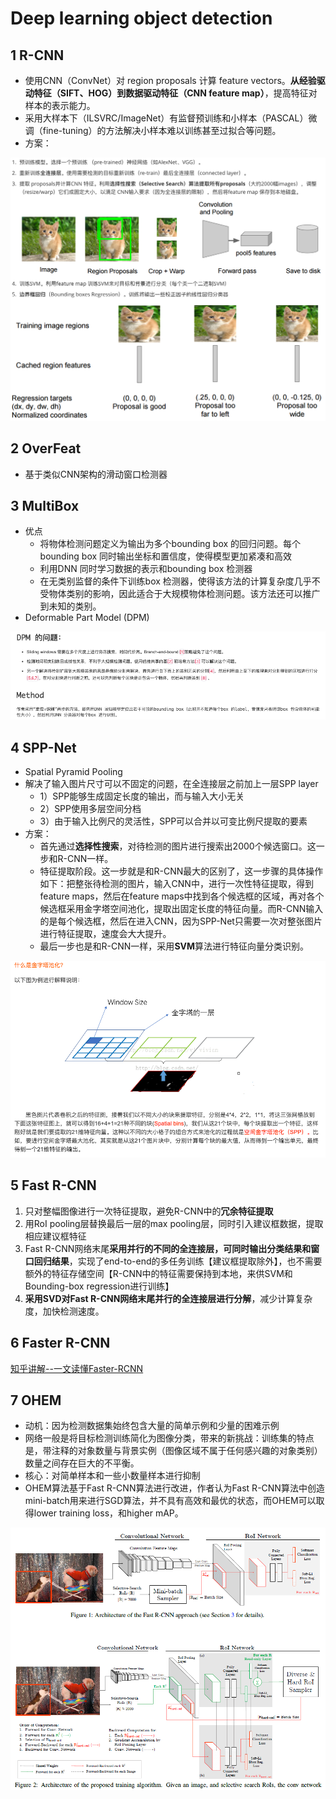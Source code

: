 # Deep learning object detection

## 1 R-CNN

* 使用CNN（ConvNet）对 region proposals 计算 feature vectors。**从经验驱动特征（SIFT、HOG）到数据驱动特征（CNN feature map）**，提高特征对样本的表示能力。
* 采用大样本下（ILSVRC/ImageNet）有监督预训练和小样本（PASCAL）微调（fine-tuning）的方法解决小样本难以训练甚至过拟合等问题。
* 方案：

<img src="../../../images/image-20200731172320539.png" alt="image-20200731172320539" style="zoom: 50%;" />



## 2 OverFeat

* 基于类似CNN架构的滑动窗口检测器

## 3 MultiBox

* 优点
	* 将物体检测问题定义为输出为多个bounding box 的回归问题。每个bounding box 同时输出坐标和置信度，使得模型更加紧凑和高效
	* 利用DNN 同时学习数据的表示和bounding box 检测器
	* 在无类别监督的条件下训练box 检测器，使得该方法的计算复杂度几乎不受物体类别的影响，因此适合于大规模物体检测问题。该方法还可以推广到未知的类别。
* Deformable Part Model (DPM)

![image-20200807144227176](../../../images/image-20200807144227176.png)

## 4 **SPP-Net**

* Spatial Pyramid Pooling
* 解决了输入图片尺寸可以不固定的问题，在全连接层之前加上一层SPP layer
	* 1）SPP能够生成固定长度的输出，而与输入大小无关
	* 2）SPP使用多层空间分档
	* 3）由于输入比例尺的灵活性，SPP可以合并以可变比例尺提取的要素
* 方案：
	* 首先通过**选择性搜索**，对待检测的图片进行搜索出2000个候选窗口。这一步和R-CNN一样。
	*  特征提取阶段。这一步就是和R-CNN最大的区别了，这一步骤的具体操作如下：把整张待检测的图片，输入CNN中，进行一次性特征提取，得到feature maps，然后在feature maps中找到各个候选框的区域，再对各个候选框采用金字塔空间池化，提取出固定长度的特征向量。而R-CNN输入的是每个候选框，然后在进入CNN，因为SPP-Net只需要一次对整张图片进行特征提取，速度会大大提升。
	* 最后一步也是和R-CNN一样，采用**SVM**算法进行特征向量分类识别。

![image-20200810083005558](../../../images/image-20200810083005558.png)

## 5 Fast R-CNN

1. 只对整幅图像进行一次特征提取，避免R-CNN中的**冗余特征提取**
2. 用RoI pooling层替换最后一层的max pooling层，同时引入建议框数据，提取相应建议框特征
3. Fast R-CNN网络末尾**采用并行的不同的全连接层，可同时输出分类结果和窗口回归结果**，实现了end-to-end的多任务训练【建议框提取除外】，也不需要额外的特征存储空间【R-CNN中的特征需要保持到本地，来供SVM和Bounding-box regression进行训练】
4. **采用SVD对Fast R-CNN网络末尾并行的全连接层进行分解**，减少计算复杂度，加快检测速度。

## 6 Faster R-CNN

[知乎讲解--一文读懂Faster-RCNN](#https://zhuanlan.zhihu.com/p/31426458)

## 7 OHEM

* 动机：因为检测数据集始终包含大量的简单示例和少量的困难示例
* 网络一般是将目标检测训练简化为图像分类，带来的新挑战：训练集的特点是，带注释的对象数量与背景实例（图像区域不属于任何感兴趣的对象类别）数量之间存在巨大的不平衡。
* 核心：对简单样本和一些小数量样本进行抑制
* OHEM算法基于Fast R-CNN算法进行改进，作者认为Fast R-CNN算法中创造mini-batch用来进行SGD算法，并不具有高效和最优的状态，而OHEM可以取得lower training loss，和higher mAP。

![image-20200810102915346](../../../images/image-20200810102915346.png)



